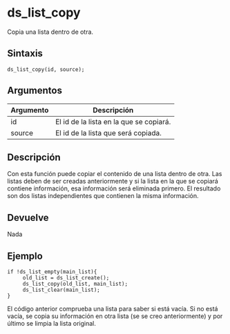 # ds_list_copy

Copia una lista dentro de otra.

## Sintaxis

  
```gml  
ds_list_copy(id, source);  
```  

## Argumentos

Argumento|Descripción|  
---|---|  
id|El id de la lista en la que se copiará.|  
source|El id de la lista que será copiada.|  

## Descripción

Con esta función puede copiar el contenido de una lista dentro de otra. Las listas deben de ser creadas anteriormente y si la lista en la que se copiará contiene información, esa información será eliminada primero. El resultado son dos listas independientes que contienen la misma información.

## Devuelve

Nada

## Ejemplo

  
```gml  
if !ds_list_empty(main_list){  
     old_list = ds_list_create();  
     ds_list_copy(old_list, main_list);  
     ds_list_clear(main_list);  
}  
```  
El código anterior comprueba una lista para saber si está vacía. Si no está vacía, se copia su información en otra lista (se se creo anteriormente) y por último se limpia la lista original.